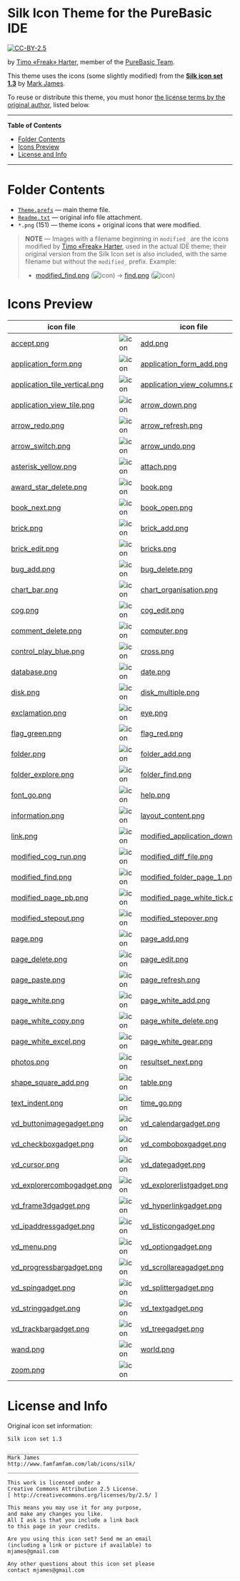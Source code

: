 # Silk Icon Theme for the PureBasic IDE

[![CC-BY-2.5][CC-BY badge]][CC-BY license]

by [Timo «Freak» Harter], member of the [PureBasic Team].

This theme uses the icons (some slightly modified) from the __[Silk icon set 1.3]__ by [Mark James].

To reuse or distribute this theme, you must honor [the license terms by the original author], listed below.

-----

**Table of Contents**


<!-- MarkdownTOC autolink="true" bracket="round" autoanchor="false" lowercase="only_ascii" uri_encoding="true" levels="1,2,3,4" -->

- [Folder Contents](#folder-contents)
- [Icons Preview](#icons-preview)
- [License and Info](#license-and-info)

<!-- /MarkdownTOC -->

-----

# Folder Contents

- [`Theme.prefs`](./Theme.prefs) — main theme file.
- [`Readme.txt`](./Readme.txt) — original info file attachment.
- `*.png` (151) — theme icons + original icons that were modified.

> __NOTE__ — Images with a filename beginning in `modified_` are the icons modified by [Timo «Freak» Harter], used in the actual IDE theme; their original version from the Silk Icon set is also included, with the same filename but without the `modified_` prefix.
> Example:
>
> * [modified_find.png]  (![icon][modified_find.png])  &rarr; [find.png]  (![icon][find.png])

# Icons Preview

|            icon file            |                                        |            icon file            |                                        |           icon file            |                                       |
|---------------------------------|----------------------------------------|---------------------------------|----------------------------------------|--------------------------------|---------------------------------------|
| [accept.png]                    | ![icon][accept.png]                    | [add.png]                       | ![icon][add.png]                       | [application_add.png]          | ![icon][application_add.png]          |
| [application_form.png]          | ![icon][application_form.png]          | [application_form_add.png]      | ![icon][application_form_add.png]      | [application_home.png]         | ![icon][application_home.png]         |
| [application_tile_vertical.png] | ![icon][application_tile_vertical.png] | [application_view_columns.png]  | ![icon][application_view_columns.png]  | [application_view_gallery.png] | ![icon][application_view_gallery.png] |
| [application_view_tile.png]     | ![icon][application_view_tile.png]     | [arrow_down.png]                | ![icon][arrow_down.png]                | [arrow_left.png]               | ![icon][arrow_left.png]               |
| [arrow_redo.png]                | ![icon][arrow_redo.png]                | [arrow_refresh.png]             | ![icon][arrow_refresh.png]             | [arrow_right.png]              | ![icon][arrow_right.png]              |
| [arrow_switch.png]              | ![icon][arrow_switch.png]              | [arrow_undo.png]                | ![icon][arrow_undo.png]                | [arrow_up.png]                 | ![icon][arrow_up.png]                 |
| [asterisk_yellow.png]           | ![icon][asterisk_yellow.png]           | [attach.png]                    | ![icon][attach.png]                    | [award_star_add.png]           | ![icon][award_star_add.png]           |
| [award_star_delete.png]         | ![icon][award_star_delete.png]         | [book.png]                      | ![icon][book.png]                      | [book_edit.png]                | ![icon][book_edit.png]                |
| [book_next.png]                 | ![icon][book_next.png]                 | [book_open.png]                 | ![icon][book_open.png]                 | [book_previous.png]            | ![icon][book_previous.png]            |
| [brick.png]                     | ![icon][brick.png]                     | [brick_add.png]                 | ![icon][brick_add.png]                 | [brick_delete.png]             | ![icon][brick_delete.png]             |
| [brick_edit.png]                | ![icon][brick_edit.png]                | [bricks.png]                    | ![icon][bricks.png]                    | [bug.png]                      | ![icon][bug.png]                      |
| [bug_add.png]                   | ![icon][bug_add.png]                   | [bug_delete.png]                | ![icon][bug_delete.png]                | [bullet_go.png]                | ![icon][bullet_go.png]                |
| [chart_bar.png]                 | ![icon][chart_bar.png]                 | [chart_organisation.png]        | ![icon][chart_organisation.png]        | [clock_red.png]                | ![icon][clock_red.png]                |
| [cog.png]                       | ![icon][cog.png]                       | [cog_edit.png]                  | ![icon][cog_edit.png]                  | [comment_add.png]              | ![icon][comment_add.png]              |
| [comment_delete.png]            | ![icon][comment_delete.png]            | [computer.png]                  | ![icon][computer.png]                  | [control_pause_blue.png]       | ![icon][control_pause_blue.png]       |
| [control_play_blue.png]         | ![icon][control_play_blue.png]         | [cross.png]                     | ![icon][cross.png]                     | [cut.png]                      | ![icon][cut.png]                      |
| [database.png]                  | ![icon][database.png]                  | [date.png]                      | ![icon][date.png]                      | [delete.png]                   | ![icon][delete.png]                   |
| [disk.png]                      | ![icon][disk.png]                      | [disk_multiple.png]             | ![icon][disk_multiple.png]             | [error.png]                    | ![icon][error.png]                    |
| [exclamation.png]               | ![icon][exclamation.png]               | [eye.png]                       | ![icon][eye.png]                       | [find.png]                     | ![icon][find.png]                     |
| [flag_green.png]                | ![icon][flag_green.png]                | [flag_red.png]                  | ![icon][flag_red.png]                  | [flag_yellow.png]              | ![icon][flag_yellow.png]              |
| [folder.png]                    | ![icon][folder.png]                    | [folder_add.png]                | ![icon][folder_add.png]                | [folder_delete.png]            | ![icon][folder_delete.png]            |
| [folder_explore.png]            | ![icon][folder_explore.png]            | [folder_find.png]               | ![icon][folder_find.png]               | [folder_page.png]              | ![icon][folder_page.png]              |
| [font_go.png]                   | ![icon][font_go.png]                   | [help.png]                      | ![icon][help.png]                      | [house.png]                    | ![icon][house.png]                    |
| [information.png]               | ![icon][information.png]               | [layout_content.png]            | ![icon][layout_content.png]            | [lightning.png]                | ![icon][lightning.png]                |
| [link.png]                      | ![icon][link.png]                      | [modified_application_down.png] | ![icon][modified_application_down.png] | [modified_attach_go.png]       | ![icon][modified_attach_go.png]       |
| [modified_cog_run.png]          | ![icon][modified_cog_run.png]          | [modified_diff_file.png]        | ![icon][modified_diff_file.png]        | [modified_diff_folder.png]     | ![icon][modified_diff_folder.png]     |
| [modified_find.png]             | ![icon][modified_find.png]             | [modified_folder_page_1.png]    | ![icon][modified_folder_page_1.png]    | [modified_folder_page_2.png]   | ![icon][modified_folder_page_2.png]   |
| [modified_page_pb.png]          | ![icon][modified_page_pb.png]          | [modified_page_white_tick.png]  | ![icon][modified_page_white_tick.png]  | [modified_step.png]            | ![icon][modified_step.png]            |
| [modified_stepout.png]          | ![icon][modified_stepout.png]          | [modified_stepover.png]         | ![icon][modified_stepover.png]         | [package.png]                  | ![icon][package.png]                  |
| [page.png]                      | ![icon][page.png]                      | [page_add.png]                  | ![icon][page_add.png]                  | [page_copy.png]                | ![icon][page_copy.png]                |
| [page_delete.png]               | ![icon][page_delete.png]               | [page_edit.png]                 | ![icon][page_edit.png]                 | [page_go.png]                  | ![icon][page_go.png]                  |
| [page_paste.png]                | ![icon][page_paste.png]                | [page_refresh.png]              | ![icon][page_refresh.png]              | [page_save.png]                | ![icon][page_save.png]                |
| [page_white.png]                | ![icon][page_white.png]                | [page_white_add.png]            | ![icon][page_white_add.png]            | [page_white_code.png]          | ![icon][page_white_code.png]          |
| [page_white_copy.png]           | ![icon][page_white_copy.png]           | [page_white_delete.png]         | ![icon][page_white_delete.png]         | [page_white_edit.png]          | ![icon][page_white_edit.png]          |
| [page_white_excel.png]          | ![icon][page_white_excel.png]          | [page_white_gear.png]           | ![icon][page_white_gear.png]           | [page_white_stack.png]         | ![icon][page_white_stack.png]         |
| [photos.png]                    | ![icon][photos.png]                    | [resultset_next.png]            | ![icon][resultset_next.png]            | [script.png]                   | ![icon][script.png]                   |
| [shape_square_add.png]          | ![icon][shape_square_add.png]          | [table.png]                     | ![icon][table.png]                     | [tag_red.png]                  | ![icon][tag_red.png]                  |
| [text_indent.png]               | ![icon][text_indent.png]               | [time_go.png]                   | ![icon][time_go.png]                   | [vd_buttongadget.png]          | ![icon][vd_buttongadget.png]          |
| [vd_buttonimagegadget.png]      | ![icon][vd_buttonimagegadget.png]      | [vd_calendargadget.png]         | ![icon][vd_calendargadget.png]         | [vd_canvasgadget.png]          | ![icon][vd_canvasgadget.png]          |
| [vd_checkboxgadget.png]         | ![icon][vd_checkboxgadget.png]         | [vd_comboboxgadget.png]         | ![icon][vd_comboboxgadget.png]         | [vd_containergadget.png]       | ![icon][vd_containergadget.png]       |
| [vd_cursor.png]                 | ![icon][vd_cursor.png]                 | [vd_dategadget.png]             | ![icon][vd_dategadget.png]             | [vd_editorgadget.png]          | ![icon][vd_editorgadget.png]          |
| [vd_explorercombogadget.png]    | ![icon][vd_explorercombogadget.png]    | [vd_explorerlistgadget.png]     | ![icon][vd_explorerlistgadget.png]     | [vd_explorertreegadget.png]    | ![icon][vd_explorertreegadget.png]    |
| [vd_frame3dgadget.png]          | ![icon][vd_frame3dgadget.png]          | [vd_hyperlinkgadget.png]        | ![icon][vd_hyperlinkgadget.png]        | [vd_imagegadget.png]           | ![icon][vd_imagegadget.png]           |
| [vd_ipaddressgadget.png]        | ![icon][vd_ipaddressgadget.png]        | [vd_listicongadget.png]         | ![icon][vd_listicongadget.png]         | [vd_listviewgadget.png]        | ![icon][vd_listviewgadget.png]        |
| [vd_menu.png]                   | ![icon][vd_menu.png]                   | [vd_optiongadget.png]           | ![icon][vd_optiongadget.png]           | [vd_panelgadget.png]           | ![icon][vd_panelgadget.png]           |
| [vd_progressbargadget.png]      | ![icon][vd_progressbargadget.png]      | [vd_scrollareagadget.png]       | ![icon][vd_scrollareagadget.png]       | [vd_scrollbargadget.png]       | ![icon][vd_scrollbargadget.png]       |
| [vd_spingadget.png]             | ![icon][vd_spingadget.png]             | [vd_splittergadget.png]         | ![icon][vd_splittergadget.png]         | [vd_status.png]                | ![icon][vd_status.png]                |
| [vd_stringgadget.png]           | ![icon][vd_stringgadget.png]           | [vd_textgadget.png]             | ![icon][vd_textgadget.png]             | [vd_toolbar.png]               | ![icon][vd_toolbar.png]               |
| [vd_trackbargadget.png]         | ![icon][vd_trackbargadget.png]         | [vd_treegadget.png]             | ![icon][vd_treegadget.png]             | [vd_webgadget.png]             | ![icon][vd_webgadget.png]             |
| [wand.png]                      | ![icon][wand.png]                      | [world.png]                     | ![icon][world.png]                     | [wrench.png]                   | ![icon][wrench.png]                   |
| [zoom.png]                      | ![icon][zoom.png]                      |                                 |                                        |                                |                                       |

# License and Info

Original icon set information:

```
Silk icon set 1.3

_________________________________________
Mark James
http://www.famfamfam.com/lab/icons/silk/
_________________________________________

This work is licensed under a
Creative Commons Attribution 2.5 License.
[ http://creativecommons.org/licenses/by/2.5/ ]

This means you may use it for any purpose,
and make any changes you like.
All I ask is that you include a link back
to this page in your credits.

Are you using this icon set? Send me an email
(including a link or picture if available) to
mjames@gmail.com

Any other questions about this icon set please
contact mjames@gmail.com
```


<!-----------------------------------------------------------------------------
                               REFERENCE LINKS
------------------------------------------------------------------------------>

[PureBasic Team]: https://www.purebasic.com/support.php "Learn more about the PureBasic Team at www.PureBasic.com"
[Silk icon set 1.3]: http://www.famfamfam.com/lab/icons/silk/ "Visit the Silk Icons page at www.famfamfam.com"

<!-- xrefs -->

[the license terms by the original author]: #license-and-info

<!-- license badge -->

[CC-BY license]: https://creativecommons.org/licenses/by/2.5/ "Creative Commons Attribution 2.5 Generic"
[CC-BY badge]: https://img.shields.io/badge/License-CC--BY--2.5-blue

<!-- people -->

[Mark James]: https://twitter.com/markjames "Visit Mark James's profile on Twitter"
[Timo «Freak» Harter]: https://www.purebasic.fr/english/memberlist.php?mode=viewprofile&u=25 "Visit Timo «Freak» Harter's profile on the PureBasic Forums"

<!-- image files -->

[accept.png]: ./accept.png
[add.png]: ./add.png
[application_add.png]: ./application_add.png
[application_form.png]: ./application_form.png
[application_form_add.png]: ./application_form_add.png
[application_home.png]: ./application_home.png
[application_tile_vertical.png]: ./application_tile_vertical.png
[application_view_columns.png]: ./application_view_columns.png
[application_view_gallery.png]: ./application_view_gallery.png
[application_view_tile.png]: ./application_view_tile.png
[arrow_down.png]: ./arrow_down.png
[arrow_left.png]: ./arrow_left.png
[arrow_redo.png]: ./arrow_redo.png
[arrow_refresh.png]: ./arrow_refresh.png
[arrow_right.png]: ./arrow_right.png
[arrow_switch.png]: ./arrow_switch.png
[arrow_undo.png]: ./arrow_undo.png
[arrow_up.png]: ./arrow_up.png
[asterisk_yellow.png]: ./asterisk_yellow.png
[attach.png]: ./attach.png
[award_star_add.png]: ./award_star_add.png
[award_star_delete.png]: ./award_star_delete.png
[book.png]: ./book.png
[book_edit.png]: ./book_edit.png
[book_next.png]: ./book_next.png
[book_open.png]: ./book_open.png
[book_previous.png]: ./book_previous.png
[brick.png]: ./brick.png
[brick_add.png]: ./brick_add.png
[brick_delete.png]: ./brick_delete.png
[brick_edit.png]: ./brick_edit.png
[bricks.png]: ./bricks.png
[bug.png]: ./bug.png
[bug_add.png]: ./bug_add.png
[bug_delete.png]: ./bug_delete.png
[bullet_go.png]: ./bullet_go.png
[chart_bar.png]: ./chart_bar.png
[chart_organisation.png]: ./chart_organisation.png
[clock_red.png]: ./clock_red.png
[cog.png]: ./cog.png
[cog_edit.png]: ./cog_edit.png
[comment_add.png]: ./comment_add.png
[comment_delete.png]: ./comment_delete.png
[computer.png]: ./computer.png
[control_pause_blue.png]: ./control_pause_blue.png
[control_play_blue.png]: ./control_play_blue.png
[cross.png]: ./cross.png
[cut.png]: ./cut.png
[database.png]: ./database.png
[date.png]: ./date.png
[delete.png]: ./delete.png
[disk.png]: ./disk.png
[disk_multiple.png]: ./disk_multiple.png
[error.png]: ./error.png
[exclamation.png]: ./exclamation.png
[eye.png]: ./eye.png
[find.png]: ./find.png
[flag_green.png]: ./flag_green.png
[flag_red.png]: ./flag_red.png
[flag_yellow.png]: ./flag_yellow.png
[folder.png]: ./folder.png
[folder_add.png]: ./folder_add.png
[folder_delete.png]: ./folder_delete.png
[folder_explore.png]: ./folder_explore.png
[folder_find.png]: ./folder_find.png
[folder_page.png]: ./folder_page.png
[font_go.png]: ./font_go.png
[help.png]: ./help.png
[house.png]: ./house.png
[information.png]: ./information.png
[layout_content.png]: ./layout_content.png
[lightning.png]: ./lightning.png
[link.png]: ./link.png
[modified_application_down.png]: ./modified_application_down.png
[modified_attach_go.png]: ./modified_attach_go.png
[modified_cog_run.png]: ./modified_cog_run.png
[modified_diff_file.png]: ./modified_diff_file.png
[modified_diff_folder.png]: ./modified_diff_folder.png
[modified_find.png]: ./modified_find.png
[modified_folder_page_1.png]: ./modified_folder_page_1.png
[modified_folder_page_2.png]: ./modified_folder_page_2.png
[modified_page_pb.png]: ./modified_page_pb.png
[modified_page_white_tick.png]: ./modified_page_white_tick.png
[modified_step.png]: ./modified_step.png
[modified_stepout.png]: ./modified_stepout.png
[modified_stepover.png]: ./modified_stepover.png
[package.png]: ./package.png
[page.png]: ./page.png
[page_add.png]: ./page_add.png
[page_copy.png]: ./page_copy.png
[page_delete.png]: ./page_delete.png
[page_edit.png]: ./page_edit.png
[page_go.png]: ./page_go.png
[page_paste.png]: ./page_paste.png
[page_refresh.png]: ./page_refresh.png
[page_save.png]: ./page_save.png
[page_white.png]: ./page_white.png
[page_white_add.png]: ./page_white_add.png
[page_white_code.png]: ./page_white_code.png
[page_white_copy.png]: ./page_white_copy.png
[page_white_delete.png]: ./page_white_delete.png
[page_white_edit.png]: ./page_white_edit.png
[page_white_excel.png]: ./page_white_excel.png
[page_white_gear.png]: ./page_white_gear.png
[page_white_stack.png]: ./page_white_stack.png
[photos.png]: ./photos.png
[resultset_next.png]: ./resultset_next.png
[script.png]: ./script.png
[shape_square_add.png]: ./shape_square_add.png
[table.png]: ./table.png
[tag_red.png]: ./tag_red.png
[text_indent.png]: ./text_indent.png
[time_go.png]: ./time_go.png
[vd_buttongadget.png]: ./vd_buttongadget.png
[vd_buttonimagegadget.png]: ./vd_buttonimagegadget.png
[vd_calendargadget.png]: ./vd_calendargadget.png
[vd_canvasgadget.png]: ./vd_canvasgadget.png
[vd_checkboxgadget.png]: ./vd_checkboxgadget.png
[vd_comboboxgadget.png]: ./vd_comboboxgadget.png
[vd_containergadget.png]: ./vd_containergadget.png
[vd_cursor.png]: ./vd_cursor.png
[vd_dategadget.png]: ./vd_dategadget.png
[vd_editorgadget.png]: ./vd_editorgadget.png
[vd_explorercombogadget.png]: ./vd_explorercombogadget.png
[vd_explorerlistgadget.png]: ./vd_explorerlistgadget.png
[vd_explorertreegadget.png]: ./vd_explorertreegadget.png
[vd_frame3dgadget.png]: ./vd_frame3dgadget.png
[vd_hyperlinkgadget.png]: ./vd_hyperlinkgadget.png
[vd_imagegadget.png]: ./vd_imagegadget.png
[vd_ipaddressgadget.png]: ./vd_ipaddressgadget.png
[vd_listicongadget.png]: ./vd_listicongadget.png
[vd_listviewgadget.png]: ./vd_listviewgadget.png
[vd_menu.png]: ./vd_menu.png
[vd_optiongadget.png]: ./vd_optiongadget.png
[vd_panelgadget.png]: ./vd_panelgadget.png
[vd_progressbargadget.png]: ./vd_progressbargadget.png
[vd_scrollareagadget.png]: ./vd_scrollareagadget.png
[vd_scrollbargadget.png]: ./vd_scrollbargadget.png
[vd_spingadget.png]: ./vd_spingadget.png
[vd_splittergadget.png]: ./vd_splittergadget.png
[vd_status.png]: ./vd_status.png
[vd_stringgadget.png]: ./vd_stringgadget.png
[vd_textgadget.png]: ./vd_textgadget.png
[vd_toolbar.png]: ./vd_toolbar.png
[vd_trackbargadget.png]: ./vd_trackbargadget.png
[vd_treegadget.png]: ./vd_treegadget.png
[vd_webgadget.png]: ./vd_webgadget.png
[wand.png]: ./wand.png
[world.png]: ./world.png
[wrench.png]: ./wrench.png
[zoom.png]: ./zoom.png

<!-- EOF -->


